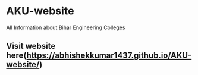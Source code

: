 # AKU-website
All Information about Bihar Engineering Colleges
## Visit website here(https://abhishekkumar1437.github.io/AKU-website/)

